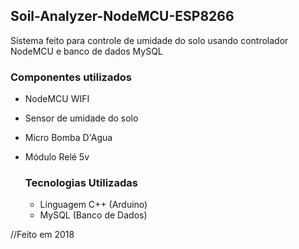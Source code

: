 ##  Soil-Analyzer-NodeMCU-ESP8266



Sistema feito para controle de umidade do solo usando controlador NodeMCU e banco de dados MySQL

### Componentes utilizados

- NodeMCU WIFI

-  Sensor de umidade do solo

-  Micro Bomba D'Agua

- Módulo Relé 5v

  ### Tecnologias Utilizadas

  - Linguagem C++ (Arduino)
  - MySQL (Banco de Dados)



//Feito em 2018

